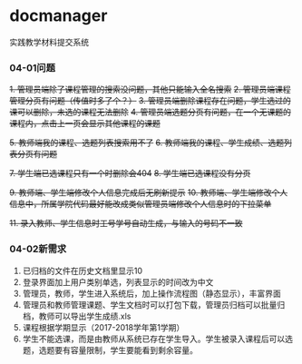 # docmanager

实践教学材料提交系统


### 04-01问题

~~1. 管理员端除了课程管理的搜索没问题，其他只能输入全名搜索~~
~~2. 管理员端课程管理分页有问题（传值时多了个？）~~
~~3. 管理员端删除课程存在问题，学生选过的课可以删除，未选的课程无法删除~~
~~4. 管理员端选题分页有问题，在一个无课题的课程内，点击上一页会显示其他课程的课题~~
   
~~5. 教师端我的课程、选题列表搜索用不了~~
~~6. 教师端我的课程、学生成绩、选题列表分页有问题~~
   
~~7. 学生端已选课程只有一个时删除会404~~
~~8. 学生端已选课程没有分页~~
   
~~9. 教师端、学生端修改个人信息完成后无刷新提示~~
~~10. 教师端、学生端修改个人信息中，所属学院代码最好能改成类似管理员端修改个人信息时的下拉菜单~~
   
~~11. 录入教师、学生信息时工号学号自动生成，与输入的号码不一致~~


### 04-02新需求

1. 已归档的文件在历史文档里显示10
2. 登录界面加上用户类别单选，列表显示的时间改为中文
3. 管理员，教师，学生进入系统后，加上操作流程图（静态显示），丰富界面
4. 管理员和教师管理课题、学生文档时可以打包下载，管理员归档可以批量归档，教师可以导出学生成绩.xls
5. 课程根据学期显示（2017-2018学年第1学期）
6. 学生不能选课，而是由教师从系统已存在学生导入。学生被录入课程后可以选题，选题要有容量限制，学生要能看到剩余容量。